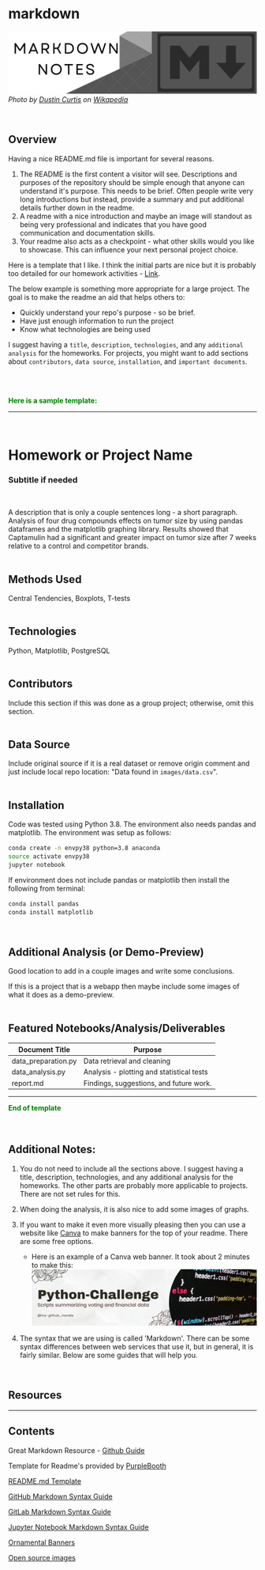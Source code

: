 # markdown  

![Markdown Banner](./images/markdown-banner.png)  
<cite>Photo by [Dustin Curtis](https://en.wikipedia.org/wiki/Markdown#/media/File:Markdown-mark.svg) on [Wikapedia](https://en.wikipedia.org/wiki/Markdown)</cite>  

<br>

## Overview  
Having a nice README.md file is important for several reasons.  
1.  The README is the first content a visitor will see.  Descriptions and purposes of the repository should be simple enough that anyone can understand it's purpose.  This needs to be brief.  Often people write very long introductions but instead, provide a summary and put additional details further down in the readme.  
2.  A readme with a nice introduction and maybe an image will standout as being very professional and indicates that you have good communication and documentation skills.  
3.  Your readme also acts as a checkpoint - what other skills would you like to showcase.  This can influence your next personal project choice.  

Here is a template that I like.  I think the initial parts are nice but it is probably too detailed for our homework activities - [Link](https://github.com/sfbrigade/data-science-wg/blob/master/dswg_project_resources/Project-README-template.md).  

The below example is something more appropriate for a large project.  The goal is to make the readme an aid that helps others to:
* Quickly understand your repo's purpose - so be brief.
* Have just enough information to run the project
* Know what technologies are being used 

I suggest having a `title`, `description`, `technologies`, and any `additional analysis` for the homeworks.  For projects, you might want to add sections about `contributors`, `data source`, `installation`, and `important documents`.  

<br>
<br>
  
<font color=green>**Here is a sample template:**</font>  
***  
<br>

# Homework or Project Name
### Subtitle if needed  
<br>

A description that is only a couple sentences long - a short paragraph.  Analysis of four drug compounds effects on tumor size by using pandas dataframes and the matplotlib graphing library.  Results showed that Captamulin had a significant and greater impact on tumor size after 7 weeks relative to a control and competitor brands.  
<br>  

## Methods Used  
Central Tendencies, Boxplots, T-tests  
<br>

## Technologies
Python, Matplotlib, PostgreSQL  
<br>

## Contributors 

Include this section if this was done as a group project; otherwise, omit this section.  
<br>      

## Data Source

Include original source if it is a real dataset or remove origin comment and just include local repo location:  "Data found in `images/data.csv`".  
<br>
## Installation
Code was tested using Python 3.8.  The environment also needs pandas and matplotlib. The environment was setup as follows:

```bash
conda create -n envpy38 python=3.8 anaconda
source activate envpy38
jupyter notebook
```
If environment does not include pandas or matplotlib then install the following from terminal:
```bash
conda install pandas
conda install matplotlib
```  
<br>

## Additional Analysis  (or Demo-Preview)
Good location to add in a couple images and write some conclusions.  

If this is a project that is a webapp then maybe include some images of what it does as a demo-preview.  
<br>

## Featured Notebooks/Analysis/Deliverables
|Document Title    |  Purpose   | 
|---------|-----------------|
|data_preparation.py  | Data retrieval and cleaning    |
|data_analysis.py |  Analysis - plotting and statistical tests    |  
| report.md |  Findings, suggestions, and future work.

***  
<font color=green>**End of template**</font>  
<br>
<br>

## Additional Notes:

1.  You do not need to include all the sections above.  I suggest having a title, description, technologies, and any additional analysis for the homeworks.  The other parts are probably more applicable to projects.  There are not set rules for this.
1.  When doing the analysis, it is also nice to add some images of graphs.  
1.  If you want to make it even more visually pleasing then you can use a website like [Canva](https://www.canva.com/web-banners/templates/) to make banners for the top of your readme.  There are some free options.  
    * Here is an example of a Canva web banner.  It took about 2 minutes to make this:  
![Header Image](./images/banner-(Minimalist%20Marble).png)  

1.  The syntax that we are using is called 'Markdown'.  There can be some syntax differences between web services that use it, but in general, it is fairly similar.  Below are some guides that will help you.   
<br>


## Resources  

***
## Contents  

Great Markdown Resource - [Github Guide](https://guides.github.com/features/mastering-markdown/ )

Template for Readme's provided by [PurpleBooth](https://gist.github.com/PurpleBooth)  

[README.md Template](https://www.makeareadme.com/)   

[GitHub Markdown Syntax Guide](https://docs.github.com/en/get-started/writing-on-github/getting-started-with-writing-and-formatting-on-github/basic-writing-and-formatting-syntax)

[GitLab Markdown Syntax Guide](https://about.gitlab.com/handbook/markdown-guide/)

[Jupyter Notebook Markdown Syntax Guide](https://ingeh.medium.com/markdown-for-jupyter-notebooks-cheatsheet-386c05aeebed)

[Ornamental Banners](https://www.canva.com/web-banners/templates/)

[Open source images](https://unsplash.com/)